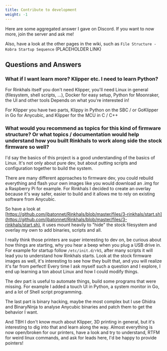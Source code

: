 ```yaml
---
title: Contribute to development
weight: -1
---
```


Here are some aggregated answer I gave on Discord. If you want to now more, join the server and ask me!

Also, have a look at the other pages in the wiki, such as `File Structure - Kobra Startup Sequence` (PLACEHOLDER LINK)

## Questions and Answers

### What if I want learn more? Klipper etc. I need to learn Python?

For Rinkhals itself you don't need Klipper, you'll need Linux in general (filesystem, shell scripts, ...), Docker for easy setup, Python for Moonraker, the UI and other tools
Depends on what you're interested in!

For Klipper you have two parts, Klippy in Python on the SBC / or GoKlipper in Go for Anycubic, and Klipper for the MCU in C / C++

### What would you recommend as topics for this kind of firmware structure? Or what topics / documentation would help understand how you built Rinkhals to work along side the stock firmware so well?

I'd say the basics of this project is a good understanding of the basics of Linux.
It's not only about pure dev, but about putting scripts and configuration together to build the system.

There are many different approaches to firmware dev, you could rebuild everything and flash your own images like you would download an .img for a Raspberry Pi for example.
For Rinkhals I decided to create an overlay because it's way safer, easier to build and it allows me to rely on existing software from Anycubic.

So have a look at [https://github.com/jbatonnet/Rinkhals/blob/master/files/3-rinkhals/start.sh](https://github.com/jbatonnet/Rinkhals/blob/master/files/3-rinkhals/start.sh), it uses mount heavily to "hide" the stock filesystem and overlay my own to add binaries, scripts and all.

I really think those printers are super interesting to dev on, be curious about how things are starting, why you hear a beep when you plug a USB drive in. For example for startup follow `/etc/init.d/rkS`, after many scripts it will lead you to understand how Rinkhals starts.
Look at the stock firmware images as well, it's interesting to see how they built that, and you will realize it's far from perfect!
Every time I ask myself such a question and I explore, I end up learning a ton about Linux and how I could modify things.

The dev part is useful to automate things, build some programs that were missing. For example I added a touch UI in Python, a system monitor in Go, and a lot of Shell script programming.

The last part is binary hacking, maybe the most complex but I use Ghidra and BinaryNinja to analyse Anycubic binaries and patch them to get the behavior I want.

And TBH I don't know much about Klipper, 3D printing in general, but it's interesting to dig into that and learn along the way.
Almost everything is now open/broken for our printers, have a look and try to understand, RTFM for weird linux commands, and ask for leads here, I'd be happy to provide pointers!